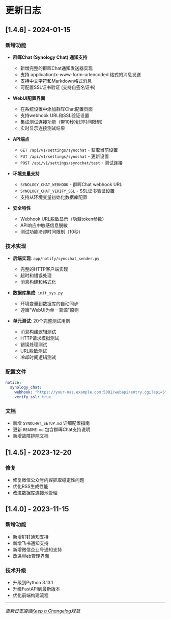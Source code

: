 # 更新日志

## [1.4.6] - 2024-01-15

### 新增功能
- **群晖Chat (Synology Chat) 通知支持**
  - 新增完整的群晖Chat通知发送器实现
  - 支持 application/x-www-form-urlencoded 格式的消息发送
  - 支持中文字符和Markdown格式消息
  - 可配置SSL证书验证 (支持自签名证书)
  
- **WebUI配置界面**
  - 在系统设置中添加群晖Chat配置页面
  - 支持webhook URL和SSL验证设置
  - 集成测试连接功能（带10秒冷却时间限制）
  - 实时显示连接测试结果
  
- **API端点**
  - `GET /api/v1/settings/synochat` - 获取当前设置
  - `PUT /api/v1/settings/synochat` - 更新设置
  - `POST /api/v1/settings/synochat/test` - 测试连接
  
- **环境变量支持**
  - `SYNOLOGY_CHAT_WEBHOOK` - 群晖Chat webhook URL
  - `SYNOLOGY_CHAT_VERIFY_SSL` - SSL证书验证设置
  - 支持从环境变量初始化数据库配置
  
- **安全特性**
  - Webhook URL脱敏显示（隐藏token参数）
  - API响应中敏感信息脱敏
  - 测试功能冷却时间限制（10秒）
  
### 技术实现
- **后端实现**: `app/notify/synochat_sender.py`
  - 完整的HTTP客户端实现
  - 超时和错误处理
  - 消息构建和格式化
  
- **数据库集成**: `init_sys.py`
  - 环境变量到数据库的自动同步
  - 遵循"WebUI为单一真源"原则
  
- **单元测试**: 20个完整测试用例
  - 消息构建逻辑测试
  - HTTP请求模拟测试
  - 错误处理测试
  - URL脱敏测试
  - 冷却时间逻辑测试
  
### 配置文件
```yaml
notice:
  synology_chat:
    webhook: "https://your-nas.example.com:5001/webapi/entry.cgi?api=SYNO.Chat.External&method=incoming&version=2&token=YOUR_TOKEN"
    verify_ssl: true
```

### 文档
- 新增 `SYNOCHAT_SETUP.md` 详细配置指南
- 更新 `README.md` 包含群晖Chat支持说明
- 新增故障排除文档

## [1.4.5] - 2023-12-20

### 修复
- 修复微信公众号内容抓取稳定性问题
- 优化RSS生成性能
- 改进数据库连接池管理

## [1.4.0] - 2023-11-15

### 新增功能
- 新增钉钉通知支持
- 新增飞书通知支持
- 新增微信企业号通知支持
- 改进Web管理界面

### 技术升级
- 升级到Python 3.13.1
- 升级FastAPI到最新版本
- 优化前端构建流程

---

*更新日志遵循[Keep a Changelog](https://keepachangelog.com/)规范*